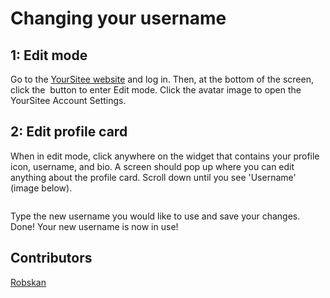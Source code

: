 # Changing your username

## 1: Edit mode

Go to the [YourSitee website](https://yoursit.ee) and log in. Then, at the bottom of the screen, click the <img src="../.gitbook/assets/Edit%20Button%20(1).png" alt="" data-size="line"> button to enter Edit mode. Click the avatar image to open the YourSitee Account Settings.

## 2: Edit profile card

When in edit mode, click anywhere on the widget that contains your profile icon, username, and bio. A screen should pop up where you can edit anything about the profile card. Scroll down until you see 'Username' (image below).

<figure><img src="../.gitbook/assets/chrome_CASRbiBAb0.png" alt=""><figcaption></figcaption></figure>

Type the new username you would like to use and save your changes. Done! Your new username is now in use!

## Contributors

[Robskan](../contributors.md#robskan)
